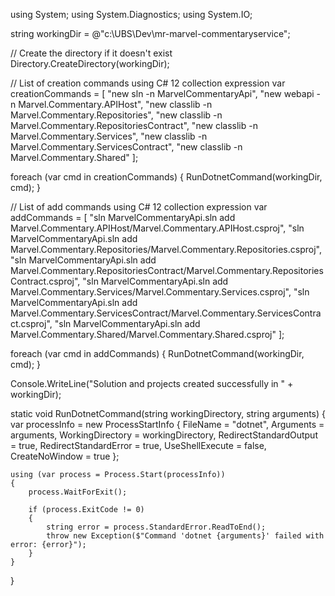 using System;
using System.Diagnostics;
using System.IO;

string workingDir = @"c:\UBS\Dev\mr-marvel-commentaryservice";

// Create the directory if it doesn't exist
Directory.CreateDirectory(workingDir);

// List of creation commands using C# 12 collection expression
var creationCommands = 
[
    "new sln -n MarvelCommentaryApi",
    "new webapi -n Marvel.Commentary.APIHost",
    "new classlib -n Marvel.Commentary.Repositories",
    "new classlib -n Marvel.Commentary.RepositoriesContract",
    "new classlib -n Marvel.Commentary.Services",
    "new classlib -n Marvel.Commentary.ServicesContract",
    "new classlib -n Marvel.Commentary.Shared"
];

foreach (var cmd in creationCommands)
{
    RunDotnetCommand(workingDir, cmd);
}

// List of add commands using C# 12 collection expression
var addCommands = 
[
    "sln MarvelCommentaryApi.sln add Marvel.Commentary.APIHost/Marvel.Commentary.APIHost.csproj",
    "sln MarvelCommentaryApi.sln add Marvel.Commentary.Repositories/Marvel.Commentary.Repositories.csproj",
    "sln MarvelCommentaryApi.sln add Marvel.Commentary.RepositoriesContract/Marvel.Commentary.RepositoriesContract.csproj",
    "sln MarvelCommentaryApi.sln add Marvel.Commentary.Services/Marvel.Commentary.Services.csproj",
    "sln MarvelCommentaryApi.sln add Marvel.Commentary.ServicesContract/Marvel.Commentary.ServicesContract.csproj",
    "sln MarvelCommentaryApi.sln add Marvel.Commentary.Shared/Marvel.Commentary.Shared.csproj"
];

foreach (var cmd in addCommands)
{
    RunDotnetCommand(workingDir, cmd);
}

Console.WriteLine("Solution and projects created successfully in " + workingDir);

static void RunDotnetCommand(string workingDirectory, string arguments)
{
    var processInfo = new ProcessStartInfo
    {
        FileName = "dotnet",
        Arguments = arguments,
        WorkingDirectory = workingDirectory,
        RedirectStandardOutput = true,
        RedirectStandardError = true,
        UseShellExecute = false,
        CreateNoWindow = true
    };

    using (var process = Process.Start(processInfo))
    {
        process.WaitForExit();

        if (process.ExitCode != 0)
        {
            string error = process.StandardError.ReadToEnd();
            throw new Exception($"Command 'dotnet {arguments}' failed with error: {error}");
        }
    }
}